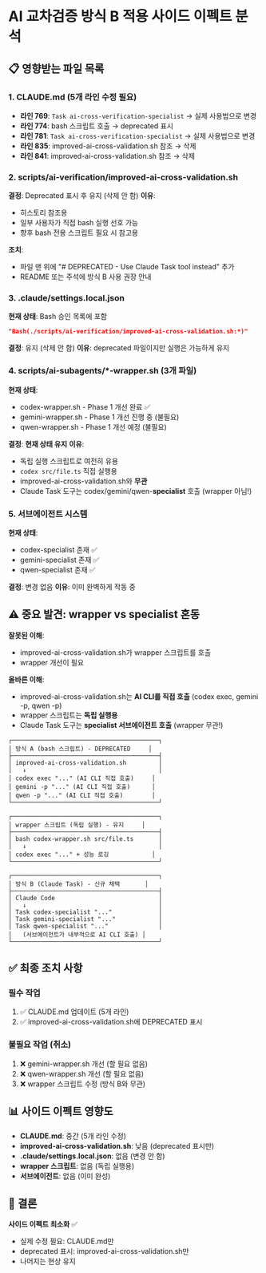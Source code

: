 # AI 교차검증 방식 B 적용 사이드 이펙트 분석

## 📋 영향받는 파일 목록

### 1. CLAUDE.md (5개 라인 수정 필요)
- **라인 769**: `Task ai-cross-verification-specialist` → 실제 사용법으로 변경
- **라인 774**: bash 스크립트 호출 → deprecated 표시
- **라인 781**: `Task ai-cross-verification-specialist` → 실제 사용법으로 변경
- **라인 835**: improved-ai-cross-validation.sh 참조 → 삭제
- **라인 841**: improved-ai-cross-validation.sh 참조 → 삭제

### 2. scripts/ai-verification/improved-ai-cross-validation.sh
**결정**: Deprecated 표시 후 유지 (삭제 안 함)
**이유**: 
- 히스토리 참조용
- 일부 사용자가 직접 bash 실행 선호 가능
- 향후 bash 전용 스크립트 필요 시 참고용

**조치**: 
- 파일 맨 위에 "# DEPRECATED - Use Claude Task tool instead" 추가
- README 또는 주석에 방식 B 사용 권장 안내

### 3. .claude/settings.local.json
**현재 상태**: Bash 승인 목록에 포함
```json
"Bash(./scripts/ai-verification/improved-ai-cross-validation.sh:*)"
```

**결정**: 유지 (삭제 안 함)
**이유**: deprecated 파일이지만 실행은 가능하게 유지

### 4. scripts/ai-subagents/*-wrapper.sh (3개 파일)
**현재 상태**: 
- codex-wrapper.sh - Phase 1 개선 완료 ✅
- gemini-wrapper.sh - Phase 1 개선 진행 중 (불필요)
- qwen-wrapper.sh - Phase 1 개선 예정 (불필요)

**결정**: **현재 상태 유지**
**이유**:
- 독립 실행 스크립트로 여전히 유용
- `codex src/file.ts` 직접 실행용
- improved-ai-cross-validation.sh와 **무관**
- Claude Task 도구는 codex/gemini/qwen-**specialist** 호출 (wrapper 아님!)

### 5. 서브에이전트 시스템
**현재 상태**:
- codex-specialist 존재 ✅
- gemini-specialist 존재 ✅
- qwen-specialist 존재 ✅

**결정**: 변경 없음
**이유**: 이미 완벽하게 작동 중

## ⚠️ 중요 발견: wrapper vs specialist 혼동

**잘못된 이해**:
- improved-ai-cross-validation.sh가 wrapper 스크립트를 호출
- wrapper 개선이 필요

**올바른 이해**:
- improved-ai-cross-validation.sh는 **AI CLI를 직접 호출** (codex exec, gemini -p, qwen -p)
- wrapper 스크립트는 **독립 실행용**
- Claude Task 도구는 **specialist 서브에이전트 호출** (wrapper 무관!)

```
┌─────────────────────────────────────────┐
│ 방식 A (bash 스크립트) - DEPRECATED     │
├─────────────────────────────────────────┤
│ improved-ai-cross-validation.sh         │
│   ↓                                     │
│ codex exec "..." (AI CLI 직접 호출)     │
│ gemini -p "..." (AI CLI 직접 호출)      │
│ qwen -p "..." (AI CLI 직접 호출)        │
└─────────────────────────────────────────┘

┌─────────────────────────────────────────┐
│ wrapper 스크립트 (독립 실행) - 유지     │
├─────────────────────────────────────────┤
│ bash codex-wrapper.sh src/file.ts       │
│   ↓                                     │
│ codex exec "..." + 성능 로깅            │
└─────────────────────────────────────────┘

┌─────────────────────────────────────────┐
│ 방식 B (Claude Task) - 신규 채택       │
├─────────────────────────────────────────┤
│ Claude Code                             │
│   ↓                                     │
│ Task codex-specialist "..."             │
│ Task gemini-specialist "..."            │
│ Task qwen-specialist "..."              │
│   (서브에이전트가 내부적으로 AI CLI 호출) │
└─────────────────────────────────────────┘
```

## ✅ 최종 조치 사항

### 필수 작업
1. ✅ CLAUDE.md 업데이트 (5개 라인)
2. ✅ improved-ai-cross-validation.sh에 DEPRECATED 표시

### 불필요 작업 (취소)
1. ❌ gemini-wrapper.sh 개선 (할 필요 없음)
2. ❌ qwen-wrapper.sh 개선 (할 필요 없음)
3. ❌ wrapper 스크립트 수정 (방식 B와 무관)

## 📊 사이드 이펙트 영향도

- **CLAUDE.md**: 중간 (5개 라인 수정)
- **improved-ai-cross-validation.sh**: 낮음 (deprecated 표시만)
- **.claude/settings.local.json**: 없음 (변경 안 함)
- **wrapper 스크립트**: 없음 (독립 실행용)
- **서브에이전트**: 없음 (이미 완성)

## 🎯 결론

**사이드 이펙트 최소화** ✅
- 실제 수정 필요: CLAUDE.md만
- deprecated 표시: improved-ai-cross-validation.sh만
- 나머지는 현상 유지
